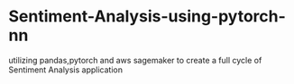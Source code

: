 # Sentiment-Analysis-using-pytorch-nn
utilizing pandas,pytorch and aws sagemaker to create a full cycle of Sentiment Analysis application
